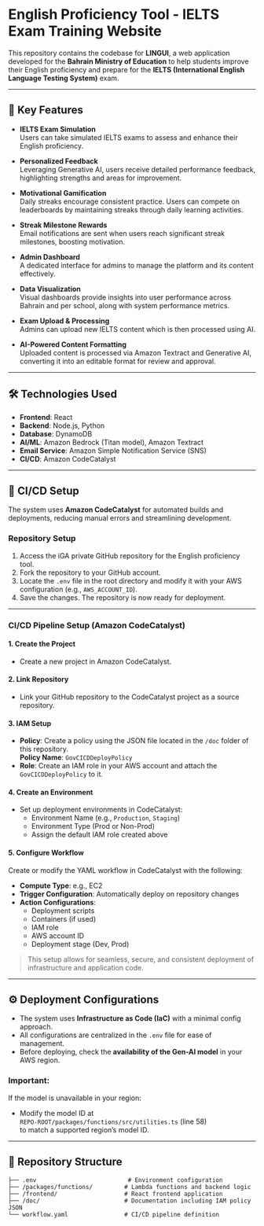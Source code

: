 # English Proficiency Tool - IELTS Exam Training Website

This repository contains the codebase for **LINGUI**, a web application developed for the **Bahrain Ministry of Education** to help students improve their English proficiency and prepare for the **IELTS (International English Language Testing System)** exam.

---

## 🚀 Key Features

- **IELTS Exam Simulation**  
  Users can take simulated IELTS exams to assess and enhance their English proficiency.

- **Personalized Feedback**  
  Leveraging Generative AI, users receive detailed performance feedback, highlighting strengths and areas for improvement.

- **Motivational Gamification**  
  Daily streaks encourage consistent practice. Users can compete on leaderboards by maintaining streaks through daily learning activities.

- **Streak Milestone Rewards**  
  Email notifications are sent when users reach significant streak milestones, boosting motivation.

- **Admin Dashboard**  
  A dedicated interface for admins to manage the platform and its content effectively.

- **Data Visualization**  
  Visual dashboards provide insights into user performance across Bahrain and per school, along with system performance metrics.

- **Exam Upload & Processing**  
  Admins can upload new IELTS content which is then processed using AI.

- **AI-Powered Content Formatting**  
  Uploaded content is processed via Amazon Textract and Generative AI, converting it into an editable format for review and approval.

---

## 🛠 Technologies Used

- **Frontend**: React  
- **Backend**: Node.js, Python  
- **Database**: DynamoDB  
- **AI/ML**: Amazon Bedrock (Titan model), Amazon Textract  
- **Email Service**: Amazon Simple Notification Service (SNS)  
- **CI/CD**: Amazon CodeCatalyst

---

## 🔄 CI/CD Setup

The system uses **Amazon CodeCatalyst** for automated builds and deployments, reducing manual errors and streamlining development.

### Repository Setup

1. Access the iGA private GitHub repository for the English proficiency tool.
2. Fork the repository to your GitHub account.
3. Locate the `.env` file in the root directory and modify it with your AWS configuration (e.g., `AWS_ACCOUNT_ID`).
4. Save the changes. The repository is now ready for deployment.

---

### CI/CD Pipeline Setup (Amazon CodeCatalyst)

#### 1. Create the Project
- Create a new project in Amazon CodeCatalyst.

#### 2. Link Repository
- Link your GitHub repository to the CodeCatalyst project as a source repository.

#### 3. IAM Setup
- **Policy**: Create a policy using the JSON file located in the `/doc` folder of this repository.  
  **Policy Name**: `GovCICDDeployPolicy`
- **Role**: Create an IAM role in your AWS account and attach the `GovCICDDeployPolicy` to it.

#### 4. Create an Environment
- Set up deployment environments in CodeCatalyst:
  - Environment Name (e.g., `Production`, `Staging`)
  - Environment Type (Prod or Non-Prod)
  - Assign the default IAM role created above

#### 5. Configure Workflow
Create or modify the YAML workflow in CodeCatalyst with the following:

- **Compute Type**: e.g., EC2  
- **Trigger Configuration**: Automatically deploy on repository changes  
- **Action Configurations**:
  - Deployment scripts
  - Containers (if used)
  - IAM role
  - AWS account ID
  - Deployment stage (Dev, Prod)

> This setup allows for seamless, secure, and consistent deployment of infrastructure and application code.

---

## ⚙️ Deployment Configurations

- The system uses **Infrastructure as Code (IaC)** with a minimal config approach.
- All configurations are centralized in the `.env` file for ease of management.
- Before deploying, check the **availability of the Gen-AI model** in your AWS region.

### Important:
If the model is unavailable in your region:
- Modify the model ID at  
  `REPO-ROOT/packages/functions/src/utilities.ts` (line 58)  
  to match a supported region’s model ID.

---

## 📁 Repository Structure

```plaintext
├── .env                          # Environment configuration
├── /packages/functions/         # Lambda functions and backend logic
├── /frontend/                   # React frontend application
├── /doc/                        # Documentation including IAM policy JSON
└── workflow.yaml                # CI/CD pipeline definition
